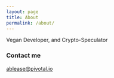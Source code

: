 ```yaml
---
layout: page
title: About
permalink: /about/
---
```


Vegan Developer, and Crypto-Speculator

### Contact me

[ablease@pivotal.io](mailto:ablease@pivotal.io)

